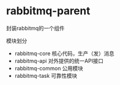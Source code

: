 # rabbitmq-parent
封装rabbitmq的一个组件

模块划分
* rabbitmq-core 核心代码，生产（发）消息
* rabbitmq-api 对外提供的统一API接口
* rabbitmq-common 公用模块
* rabbitmq-task 可靠性模块